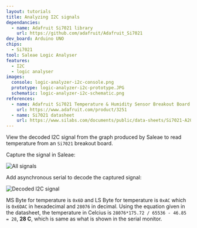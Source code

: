 ```yaml
---
layout: tutorials
title: Analyzing I2C signals
dependancies:
  - name: Adafruit Si7021 library
    url: https://github.com/adafruit/Adafruit_Si7021
dev_board: Arduino UNO
chips:
  - Si7021
tool: Saleae Logic Analyser
features:
  - I2C
  - logic analyser
images:
  console: logic-analyzer-i2c-console.png
  prototype: logic-analyzer-i2c-prototype.JPG
  schematic: logic-analyzer-i2c-schematic.png
references:
  - name: Adafruit Si7021 Temperature & Humidity Sensor Breakout Board
    url: https://www.adafruit.com/product/3251
  - name: Si7021 datasheet
    url: https://www.silabs.com/documents/public/data-sheets/Si7021-A20.pdf
---
```


View the decoded I2C signal from the graph produced by Saleae to read temperature from an `Si7021` breakout board.

Capture the signal in Saleae:

<img src="{{ site.url }}/assets/images/tutorials/logic-analyzer-i2c-all-signals.png" alt="All signals">

Add asynchronous serial to decode the captured signal:

<img src="{{ site.url }}/assets/images/tutorials/logic-analyzer-i2c-decoded-signals.png" alt="Decoded I2C signal">

MS Byte for temperature is `0x6D` and LS Byte for temperature is `0xAC` which is `0x6DAC` in hexadecimal and `28076` in decimal. Using the equation given in the datasheet, the temperature in Celcius is `28076*175.72 / 65536 - 46.85 = 28`, **28 C**, which is same as what is shown in the serial monitor.
